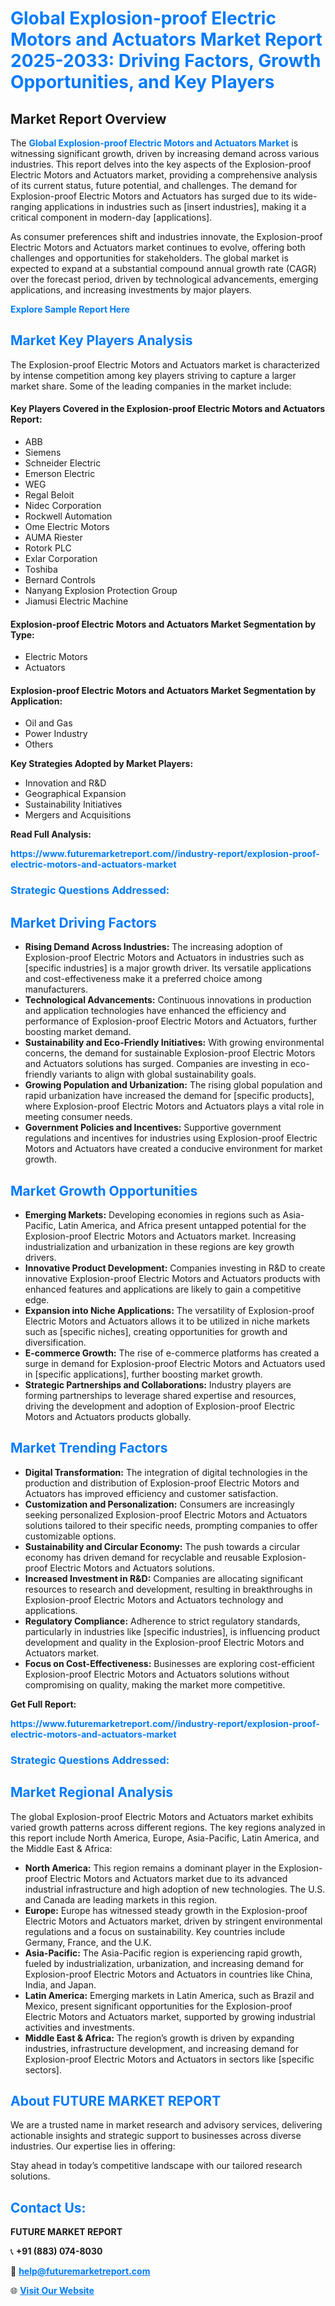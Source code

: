 <h1 style="color: #007BFF;">Global Explosion-proof Electric Motors and Actuators Market Report 2025-2033: Driving Factors, Growth Opportunities, and Key Players</h1>

<section id="overview">
<h2>Market Report Overview</h2>
<p>The <a href="https://www.futuremarketreport.com//industry-report/explosion-proof-electric-motors-and-actuators-market" style="color: #007BFF; text-decoration: none;"><strong>Global Explosion-proof Electric Motors and Actuators Market</strong></a> is witnessing significant growth, driven by increasing demand across various industries. This report delves into the key aspects of the Explosion-proof Electric Motors and Actuators market, providing a comprehensive analysis of its current status, future potential, and challenges. The demand for Explosion-proof Electric Motors and Actuators has surged due to its wide-ranging applications in industries such as [insert industries], making it a critical component in modern-day [applications].</p>
<p>As consumer preferences shift and industries innovate, the Explosion-proof Electric Motors and Actuators market continues to evolve, offering both challenges and opportunities for stakeholders. The global market is expected to expand at a substantial compound annual growth rate (CAGR) over the forecast period, driven by technological advancements, emerging applications, and increasing investments by major players.</p>
</section>

<section id="overview">
<p><a href="https://www.futuremarketreport.com//request-sample/reportId=49705" style="color: #007BFF; text-decoration: none;"><strong>Explore Sample Report Here</strong></a></p>
</section>

<section id="key-players">
<h2 style="color: #007BFF;">Market Key Players Analysis</h2>
<p>The Explosion-proof Electric Motors and Actuators market is characterized by intense competition among key players striving to capture a larger market share. Some of the leading companies in the market include:</p>
<h4>Key Players Covered in the Explosion-proof Electric Motors and Actuators Report:</h4>
<ul><li>ABB</li><li>Siemens</li><li>Schneider Electric</li><li>Emerson Electric</li><li>WEG</li><li>Regal Beloit</li><li>Nidec Corporation</li><li>Rockwell Automation</li><li>Ome Electric Motors</li><li>AUMA Riester</li><li>Rotork PLC</li><li>Exlar Corporation</li><li>Toshiba</li><li>Bernard Controls</li><li>Nanyang Explosion Protection Group</li><li>Jiamusi Electric Machine</li></ul>
<h4>Explosion-proof Electric Motors and Actuators Market Segmentation by Type:</h4>
<ul><li>Electric Motors</li><li>Actuators</li></ul>

<h4>Explosion-proof Electric Motors and Actuators Market Segmentation by Application:</h4>
<ul><li>Oil and Gas</li><li>Power Industry</li><li>Others</li></ul>
<p><strong>Key Strategies Adopted by Market Players:</strong></p>
<ul>
<li>Innovation and R&D</li>
<li>Geographical Expansion</li>
<li>Sustainability Initiatives</li>
<li>Mergers and Acquisitions</li>
</ul>
</section>

<section>
<p><strong>Read Full Analysis: </strong></p><a href="https://www.futuremarketreport.com//industry-report/explosion-proof-electric-motors-and-actuators-market" style="color: #007BFF; text-decoration: none;"><strong>https://www.futuremarketreport.com//industry-report/explosion-proof-electric-motors-and-actuators-market</strong></a>
<h3 style="color: #007BFF;">Strategic Questions Addressed:</h3>
</section>

<section id="driving-factors">
<h2 style="color: #007BFF;">Market Driving Factors</h2>
<ul>
<li><strong>Rising Demand Across Industries:</strong> The increasing adoption of Explosion-proof Electric Motors and Actuators in industries such as [specific industries] is a major growth driver. Its versatile applications and cost-effectiveness make it a preferred choice among manufacturers.</li>
<li><strong>Technological Advancements:</strong> Continuous innovations in production and application technologies have enhanced the efficiency and performance of Explosion-proof Electric Motors and Actuators, further boosting market demand.</li>
<li><strong>Sustainability and Eco-Friendly Initiatives:</strong> With growing environmental concerns, the demand for sustainable Explosion-proof Electric Motors and Actuators solutions has surged. Companies are investing in eco-friendly variants to align with global sustainability goals.</li>
<li><strong>Growing Population and Urbanization:</strong> The rising global population and rapid urbanization have increased the demand for [specific products], where Explosion-proof Electric Motors and Actuators plays a vital role in meeting consumer needs.</li>
<li><strong>Government Policies and Incentives:</strong> Supportive government regulations and incentives for industries using Explosion-proof Electric Motors and Actuators have created a conducive environment for market growth.</li>
</ul>
</section>

<section id="growth-opportunities">
<h2 style="color: #007BFF;">Market Growth Opportunities</h2>
<ul>
<li><strong>Emerging Markets:</strong> Developing economies in regions such as Asia-Pacific, Latin America, and Africa present untapped potential for the Explosion-proof Electric Motors and Actuators market. Increasing industrialization and urbanization in these regions are key growth drivers.</li>
<li><strong>Innovative Product Development:</strong> Companies investing in R&D to create innovative Explosion-proof Electric Motors and Actuators products with enhanced features and applications are likely to gain a competitive edge.</li>
<li><strong>Expansion into Niche Applications:</strong> The versatility of Explosion-proof Electric Motors and Actuators allows it to be utilized in niche markets such as [specific niches], creating opportunities for growth and diversification.</li>
<li><strong>E-commerce Growth:</strong> The rise of e-commerce platforms has created a surge in demand for Explosion-proof Electric Motors and Actuators used in [specific applications], further boosting market growth.</li>
<li><strong>Strategic Partnerships and Collaborations:</strong> Industry players are forming partnerships to leverage shared expertise and resources, driving the development and adoption of Explosion-proof Electric Motors and Actuators products globally.</li>
</ul>
</section>

<section id="trending-factors">
<h2 style="color: #007BFF;">Market Trending Factors</h2>
<ul>
<li><strong>Digital Transformation:</strong> The integration of digital technologies in the production and distribution of Explosion-proof Electric Motors and Actuators has improved efficiency and customer satisfaction.</li>
<li><strong>Customization and Personalization:</strong> Consumers are increasingly seeking personalized Explosion-proof Electric Motors and Actuators solutions tailored to their specific needs, prompting companies to offer customizable options.</li>
<li><strong>Sustainability and Circular Economy:</strong> The push towards a circular economy has driven demand for recyclable and reusable Explosion-proof Electric Motors and Actuators solutions.</li>
<li><strong>Increased Investment in R&D:</strong> Companies are allocating significant resources to research and development, resulting in breakthroughs in Explosion-proof Electric Motors and Actuators technology and applications.</li>
<li><strong>Regulatory Compliance:</strong> Adherence to strict regulatory standards, particularly in industries like [specific industries], is influencing product development and quality in the Explosion-proof Electric Motors and Actuators market.</li>
<li><strong>Focus on Cost-Effectiveness:</strong> Businesses are exploring cost-efficient Explosion-proof Electric Motors and Actuators solutions without compromising on quality, making the market more competitive.</li>
</ul>
</section>

<section>
<p><strong>Get Full Report: </strong></p><a href="https://www.futuremarketreport.com//industry-report/explosion-proof-electric-motors-and-actuators-market" style="color: #007BFF; text-decoration: none;"><strong>https://www.futuremarketreport.com//industry-report/explosion-proof-electric-motors-and-actuators-market</strong></a>
<h3 style="color: #007BFF;">Strategic Questions Addressed:</h3>
</section>


<section id="regional-analysis">
<h2 style="color: #007BFF;">Market Regional Analysis</h2>
<p>The global Explosion-proof Electric Motors and Actuators market exhibits varied growth patterns across different regions. The key regions analyzed in this report include North America, Europe, Asia-Pacific, Latin America, and the Middle East & Africa:</p>
<ul>
<li><strong>North America:</strong> This region remains a dominant player in the Explosion-proof Electric Motors and Actuators market due to its advanced industrial infrastructure and high adoption of new technologies. The U.S. and Canada are leading markets in this region.</li>
<li><strong>Europe:</strong> Europe has witnessed steady growth in the Explosion-proof Electric Motors and Actuators market, driven by stringent environmental regulations and a focus on sustainability. Key countries include Germany, France, and the U.K.</li>
<li><strong>Asia-Pacific:</strong> The Asia-Pacific region is experiencing rapid growth, fueled by industrialization, urbanization, and increasing demand for Explosion-proof Electric Motors and Actuators in countries like China, India, and Japan.</li>
<li><strong>Latin America:</strong> Emerging markets in Latin America, such as Brazil and Mexico, present significant opportunities for the Explosion-proof Electric Motors and Actuators market, supported by growing industrial activities and investments.</li>
<li><strong>Middle East & Africa:</strong> The region’s growth is driven by expanding industries, infrastructure development, and increasing demand for Explosion-proof Electric Motors and Actuators in sectors like [specific sectors].</li>
</ul>
</section>

<footer>
<h2 style="color: #007BFF;">About FUTURE MARKET REPORT</h2>
<p>We are a trusted name in market research and advisory services, delivering actionable insights and strategic support to businesses across diverse industries. Our expertise lies in offering:</p>

<p>Stay ahead in today’s competitive landscape with our tailored research solutions.</p>

<h2 style="color: #007BFF;">Contact Us:</h2>
<p><strong>FUTURE MARKET REPORT</strong></p>
<p>📞 <strong>+91 (883) 074-8030</strong></p>
<p>📧 <strong><a href="mailto:help@futuremarketreport.com" style="color: #007BFF;">help@futuremarketreport.com</a></strong></p>
<p>🌐 <strong><a href="https://www.futuremarketreport.com/" style="color: #007BFF;">Visit Our Website</a></strong></p>
</footer>